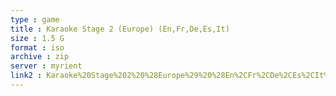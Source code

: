 ```yaml
---
type : game
title : Karaoke Stage 2 (Europe) (En,Fr,De,Es,It)
size : 1.5 G
format : iso
archive : zip
server : myrient
link2 : Karaoke%20Stage%202%20%28Europe%29%20%28En%2CFr%2CDe%2CEs%2CIt%29
---
```

